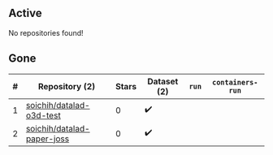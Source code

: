 ## Active
No repositories found!

## Gone
| # | Repository (2) | Stars | Dataset (2) | `run` | `containers-run` |
| --- | --- | --- | --- | --- | --- |
| 1 | [soichih/datalad-o3d-test](https://github.com/soichih/datalad-o3d-test) | 0 | :heavy_check_mark: |  |  |
| 2 | [soichih/datalad-paper-joss](https://github.com/soichih/datalad-paper-joss) | 0 | :heavy_check_mark: |  |  |
